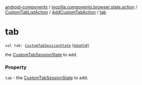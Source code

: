 [android-components](../../../index.md) / [mozilla.components.browser.state.action](../../index.md) / [CustomTabListAction](../index.md) / [AddCustomTabAction](index.md) / [tab](./tab.md)

# tab

`val tab: `[`CustomTabSessionState`](../../../mozilla.components.browser.state.state/-custom-tab-session-state/index.md) [(source)](https://github.com/mozilla-mobile/android-components/blob/master/components/browser/state/src/main/java/mozilla/components/browser/state/action/BrowserAction.kt#L106)

the [CustomTabSessionState](../../../mozilla.components.browser.state.state/-custom-tab-session-state/index.md) to add.

### Property

`tab` - the [CustomTabSessionState](../../../mozilla.components.browser.state.state/-custom-tab-session-state/index.md) to add.